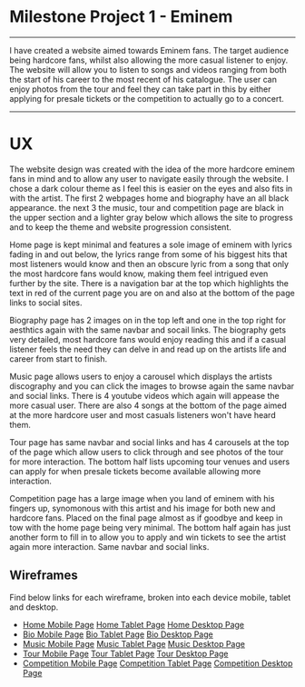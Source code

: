 # Milestone Project 1 - Eminem 
---
I have created a website aimed towards Eminem fans. The target audience being hardcore fans, whilst also allowing the more casual listener to enjoy. 
The website will allow you to listen to songs and videos ranging from both the start of his career to the most recent of his catalogue. The user can enjoy
photos from the tour and feel they can take part in this by either applying for presale tickets or the competition to actually go to a concert.

---

# UX

The website design was created with the idea of the more hardcore eminem fans in mind and to allow any user to navigate easily through the website. 
I chose a dark colour theme as I feel this is easier on the eyes and also fits in with the artist. The first 2 webpages home and biography have an all black appearance.
the next 3 the music, tour and competition page are black in the upper section and a lighter gray below which allows the site to progress and to keep the theme and website progression consistent.

Home page is kept minimal and features a sole image of eminem with lyrics fading in and out below, the lyrics range from some of his biggest hits that most listeners would know and then an obscure lyric from a song that only the most hardcore fans would know, making them feel intrigued even further by the site. There is a navigation bar at the top which highlights the text in red of the current page you are on and also at the bottom of the page links to social sites.

Biography page has 2 images on in the top left and one in the top right for aesthtics again with the same navbar and socail links. The biography gets very detailed, most hardcore fans would enjoy reading this and if a casual listener feels the need they can delve in and read up on the artists life and career from start to finish.

Music page allows users to enjoy a carousel which displays the artists discography and you can click the images to browse again the same navbar and social links. There is 4 youtube videos which again will appease the more casual user. There are also 4 songs at the bottom of the page aimed at the more hardcore user and most casuals listeners won't have heard them.

Tour page has same navbar and social links and has 4 carousels at the top of the page which allow users to click through and see photos of the tour for more interaction. The bottom half lists upcoming tour venues and users can apply for when presale tickets become available allowing more interaction.

Competition page has a large image when you land of eminem with his fingers up, synomonous with this artist and his image for both new and hardcore fans. Placed on the final page almost as if goodbye and keep in tow with the home page being very minimal. The bottom half again has just another form to fill in to allow you to apply and win tickets to see the artist again more interaction. Same navbar and social links.


## Wireframes

Find below links for each wireframe, broken into each device mobile, tablet and desktop.

* [Home Mobile Page](https://raw.githubusercontent.com/LiamD88/milestone-project-1-eminem/master/assets/images/main-page-mobile-wireframe.png) 
[Home Tablet Page](https://raw.githubusercontent.com/LiamD88/milestone-project-1-eminem/master/assets/images/main-page-ipad-wireframe.png)
[Home Desktop Page](https://raw.githubusercontent.com/LiamD88/milestone-project-1-eminem/master/assets/images/main-page-desktop-wireframe.png)
* [Bio Mobile Page](https://raw.githubusercontent.com/LiamD88/milestone-project-1-eminem/master/assets/images/bio-mobile-wireframe.png)
[Bio Tablet Page](https://raw.githubusercontent.com/LiamD88/milestone-project-1-eminem/master/assets/images/bio-ipad-wireframe.png)
[Bio Desktop Page](https://raw.githubusercontent.com/LiamD88/milestone-project-1-eminem/master/assets/images/bio-desktop-wireframe.png)
* [Music Mobile Page](https://raw.githubusercontent.com/LiamD88/milestone-project-1-eminem/master/assets/images/music-page-mobile-wireframe.png)
[Music Tablet Page](https://raw.githubusercontent.com/LiamD88/milestone-project-1-eminem/master/assets/images/main-page-desktop-wireframe.png)
[Music Desktop Page](https://raw.githubusercontent.com/LiamD88/milestone-project-1-eminem/master/assets/images/main-page-desktop-wireframe.png)
* [Tour Mobile Page](https://raw.githubusercontent.com/LiamD88/milestone-project-1-eminem/master/assets/images/main-page-desktop-wireframe.png)
[Tour Tablet Page](https://raw.githubusercontent.com/LiamD88/milestone-project-1-eminem/master/assets/images/music-ipad-wireframe.png)
[Tour Desktop Page](https://raw.githubusercontent.com/LiamD88/milestone-project-1-eminem/master/assets/images/music-desktop-wireframe.png)
* [Competition Mobile Page](https://raw.githubusercontent.com/LiamD88/milestone-project-1-eminem/master/assets/images/competition-mobile-wireframe.png)
[Competition Tablet Page](https://raw.githubusercontent.com/LiamD88/milestone-project-1-eminem/master/assets/images/competition-ipad-wireframe.png)
[Competition Desktop Page](https://raw.githubusercontent.com/LiamD88/milestone-project-1-eminem/master/assets/competition-desktop-wireframe.png)